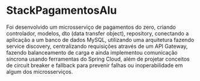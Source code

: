 # StackPagamentosAlu

Foi desenvolvido um microsserviço de pagamentos do zero, criando controlador, modelos, dto (data transfer object), repository, conectando a aplicação a um banco de dados MySQL, utilizando uma arquitetura fazendo service discovery, centralizando requisições através de um API Gateway, fazendo balanceamento de carga e ainda implementou comunicação síncrona usando ferramentas do Spring Cloud, além de projetar conceitos de circuit breaker e fallback para prevenir falhas ou inoperabilidade em algum dos microsserviços.
